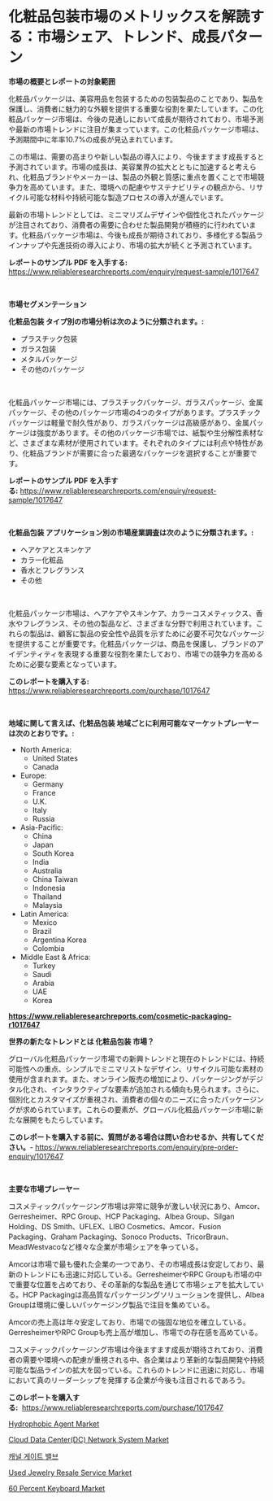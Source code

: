 <p><h1>化粧品包装市場のメトリックスを解読する：市場シェア、トレンド、成長パターン</h1></p><p><strong>市場の概要とレポートの対象範囲</strong></p>
<p><p>化粧品パッケージは、美容用品を包装するための包装製品のことであり、製品を保護し、消費者に魅力的な外観を提供する重要な役割を果たしています。この化粧品パッケージ市場は、今後の見通しにおいて成長が期待されており、市場予測や最新の市場トレンドに注目が集まっています。この化粧品パッケージ市場は、予測期間中に年率10.7%の成長が見込まれています。</p><p>この市場は、需要の高まりや新しい製品の導入により、今後ますます成長すると予測されています。市場の成長は、美容業界の拡大とともに加速すると考えられ、化粧品ブランドやメーカーは、製品の外観と質感に重点を置くことで市場競争力を高めています。また、環境への配慮やサステナビリティの観点から、リサイクル可能な材料や持続可能な製造プロセスの導入が進んでいます。</p><p>最新の市場トレンドとしては、ミニマリズムデザインや個性化されたパッケージが注目されており、消費者の需要に合わせた製品開発が積極的に行われています。化粧品パッケージ市場は、今後も成長が期待されており、多様化する製品ラインナップや先進技術の導入により、市場の拡大が続くと予測されています。</p></p>
<p><strong>レポートのサンプル PDF を入手する:</strong> <a href="https://www.reliableresearchreports.com/enquiry/request-sample/1017647">https://www.reliableresearchreports.com/enquiry/request-sample/1017647</a></p>
<p>&nbsp;</p>
<p><strong>市場セグメンテーション</strong></p>
<p><strong>化粧品包装 タイプ別の市場分析は次のように分類されます。:</strong></p>
<p><ul><li>プラスチック包装</li><li>ガラス包装</li><li>メタルパッケージ</li><li>その他のパッケージ</li></ul></p>
<p>&nbsp;</p>
<p><p>化粧品パッケージ市場には、プラスチックパッケージ、ガラスパッケージ、金属パッケージ、その他のパッケージ市場の4つのタイプがあります。プラスチックパッケージは軽量で耐久性があり、ガラスパッケージは高級感があり、金属パッケージは強度があります。その他のパッケージ市場では、紙製や生分解性素材など、さまざまな素材が使用されています。それぞれのタイプには利点や特性があり、化粧品ブランドが需要に合った最適なパッケージを選択することが重要です。</p></p>
<p><strong>レポートのサンプル PDF を入手する:</strong>&nbsp;<a href="https://www.reliableresearchreports.com/enquiry/request-sample/1017647">https://www.reliableresearchreports.com/enquiry/request-sample/1017647</a></p>
<p>&nbsp;</p>
<p><strong> 化粧品包装 アプリケーション別の市場産業調査は次のように分類されます。:</strong></p>
<p><ul><li>ヘアケアとスキンケア</li><li>カラー化粧品</li><li>香水とフレグランス</li><li>その他</li></ul></p>
<p>&nbsp;</p>
<p><p>化粧品パッケージ市場は、ヘアケアやスキンケア、カラーコスメティックス、香水やフレグランス、その他の製品など、さまざまな分野で利用されています。これらの製品は、顧客に製品の安全性や品質を示すために必要不可欠なパッケージを提供することが重要です。化粧品パッケージは、商品を保護し、ブランドのアイデンティティを表現する重要な役割を果たしており、市場での競争力を高めるために必要な要素となっています。</p></p>
<p><strong>このレポートを購入する:</strong>&nbsp; <a href="https://www.reliableresearchreports.com/purchase/1017647">https://www.reliableresearchreports.com/purchase/1017647</a></p>
<p>&nbsp;</p>
<p><strong>地域に関して言えば、化粧品包装 地域ごとに利用可能なマーケットプレーヤーは次のとおりです。:</strong></p>
<p><ul>
    <li>
        North America:
        <ul>
            <li>United States</li>
            <li>Canada</li>
        </ul>
    </li>
    <li>
        Europe:
        <ul>
            <li>Germany</li>
            <li>France</li>
            <li>U.K.</li>
            <li>Italy</li>
            <li>Russia</li>
        </ul>
    </li>
    <li>
        Asia-Pacific:
        <ul>
            <li>China</li>
            <li>Japan</li>
            <li>South Korea</li>
            <li>India</li>
            <li>Australia</li>
            <li>China Taiwan</li>
            <li>Indonesia</li>
            <li>Thailand</li>
            <li>Malaysia</li>
        </ul>
    </li>
    <li>
        Latin America:
        <ul>
            <li>Mexico</li>
            <li>Brazil</li>
            <li>Argentina Korea</li>
            <li>Colombia</li>
        </ul>
    </li>
    <li>
        Middle East & Africa:
        <ul>
            <li>Turkey</li>
            <li>Saudi</li>
            <li>Arabia</li>
            <li>UAE</li>
            <li>Korea</li>
        </ul>
    </li>
    </ul></p>
<p><strong><a href="https://www.reliableresearchreports.com/cosmetic-packaging-r1017647">https://www.reliableresearchreports.com/cosmetic-packaging-r1017647</a></strong>&nbsp;</p>
<p><strong>世界の新たなトレンドとは 化粧品包装 市場？</strong></p>
<p><p>グローバル化粧品パッケージ市場での新興トレンドと現在のトレンドには、持続可能性への重点、シンプルでミニマリストなデザイン、リサイクル可能な素材の使用が含まれます。また、オンライン販売の増加により、パッケージングがデジタル化され、インタラクティブな要素が追加される傾向も見られます。さらに、個別化とカスタマイズが重視され、消費者の個々のニーズに合ったパッケージングが求められています。これらの要素が、グローバル化粧品パッケージ市場に新たな展開をもたらしています。</p></p>
<p><strong>このレポートを購入する前に、質問がある場合は問い合わせるか、共有してください。</strong>- <a href="https://www.reliableresearchreports.com/enquiry/pre-order-enquiry/1017647">https://www.reliableresearchreports.com/enquiry/pre-order-enquiry/1017647</a></p>
<p>&nbsp;</p>
<p><strong>主要な市場プレーヤー</strong></p>
<p><p>コスメティックパッケージング市場は非常に競争が激しい状況にあり、Amcor、Gerresheimer、RPC Group、HCP Packaging、Albea Group、Silgan Holding、DS Smith、UFLEX、LIBO Cosmetics、Amcor、Fusion Packaging、Graham Packaging、Sonoco Products、TricorBraun、MeadWestvacoなど様々な企業が市場シェアを争っている。</p><p>Amcorは市場で最も優れた企業の一つであり、その市場成長は安定しており、最新のトレンドにも迅速に対応している。GerresheimerやRPC Groupも市場の中で重要な位置を占めており、その革新的な製品を通じて市場シェアを拡大している。HCP Packagingは高品質なパッケージングソリューションを提供し、Albea Groupは環境に優しいパッケージング製品で注目を集めている。</p><p>Amcorの売上高は年々安定しており、市場での強固な地位を確立している。GerresheimerやRPC Groupも売上高が増加し、市場での存在感を高めている。</p><p>コスメティックパッケージング市場は今後ますます成長が期待されており、消費者の需要や環境への配慮が重視される中、各企業はより革新的な製品開発や持続可能な製品ラインの拡大を図っている。これらのトレンドに迅速に対応し、市場において真のリーダーシップを発揮する企業が今後も注目されるであろう。</p></p>
<p><strong>このレポートを購入する:</strong>&nbsp;&nbsp;<a href="https://www.reliableresearchreports.com/purchase/1017647">https://www.reliableresearchreports.com/purchase/1017647</a></p>
<p><p><a href="https://www.linkedin.com/pulse/hydrophobic-agent-market-offer-valuable-insights-size-share-ecnvc">Hydrophobic Agent Market</a></p><p><a href="https://github.com/globismark/Market-Research-Report-List-3/blob/main/cloud-data-centerdc-network-system-market.md">Cloud Data Center(DC) Network System Market</a></p><p><a href="https://github.com/novabrown3/Market-Research-Report-List-1/blob/main/946282861856.md">캐널 게이트 밸브</a></p><p><a href="https://github.com/bobicer/Market-Research-Report-List-3/blob/main/used-jewelry-resale-service-market.md">Used Jewelry Resale Service Market</a></p><p><a href="https://issuu.com/reportprime-2/docs/60-percent-keyboard-market-size-2030.pptx">60 Percent Keyboard Market</a></p></p>